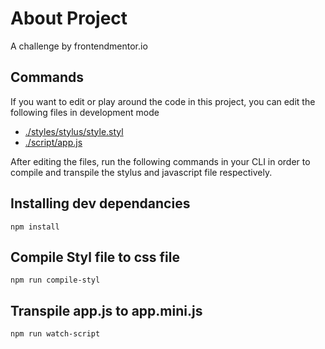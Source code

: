 # About Project 

A challenge by frontendmentor.io


## Commands
If you want to edit or play around the code in this project, you can edit the following files in development mode
- [./styles/stylus/style.styl](./styles/stylus/style.styl)
- [./script/app.js](./script/app.js)

After editing the files, run the following commands in your CLI in order to compile and transpile the stylus and javascript file respectively.

## Installing dev dependancies
`npm install`

## Compile Styl file to css file
`npm run compile-styl`

## Transpile app.js to app.mini.js
`npm run watch-script`